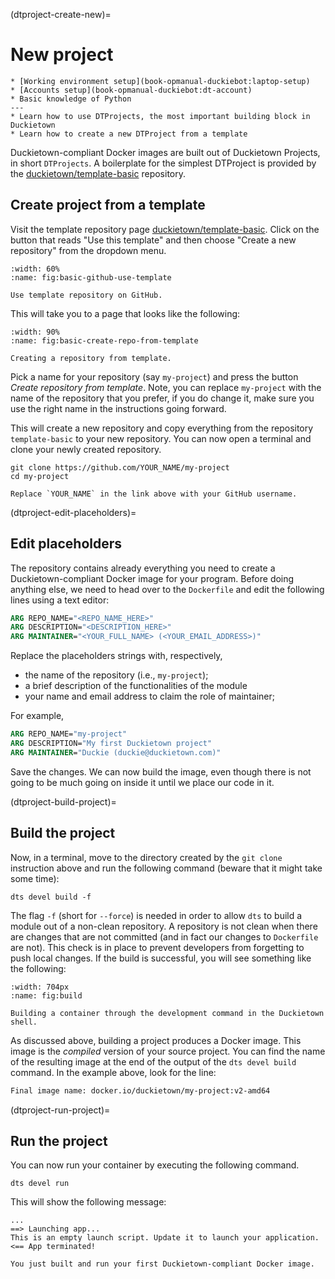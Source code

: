 (dtproject-create-new)=
# New project

```{needget}
* [Working environment setup](book-opmanual-duckiebot:laptop-setup)
* [Accounts setup](book-opmanual-duckiebot:dt-account)
* Basic knowledge of Python
---
* Learn how to use DTProjects, the most important building block in Duckietown
* Learn how to create a new DTProject from a template
```

Duckietown-compliant Docker images are built out of Duckietown Projects, in short `DTProjects`.
A boilerplate for the simplest DTProject is provided by the 
[duckietown/template-basic](https://github.com/duckietown/template-basic/) 
repository.


## Create project from a template

Visit the template repository page
[duckietown/template-basic](https://github.com/duckietown/template-basic/).
Click on the button that reads "Use this template" and then choose 
"Create a new repository" from the dropdown menu.

```{figure} ../../_images/beginner/github_use_template.jpg
:width: 60%
:name: fig:basic-github-use-template

Use template repository on GitHub.
```

This will take you to a page that looks like the following:

```{figure} ../../_images/beginner/basic/create_repo_from_template.png
:width: 90%
:name: fig:basic-create-repo-from-template

Creating a repository from template.
```

Pick a name for your repository (say `my-project`) and press the button *Create repository from template*. 
Note, you can replace `my-project` with the name of the repository that you prefer, if you do change it,
make sure you use the right name in the instructions going forward.

This will create a new repository and copy everything from the repository `template-basic` to your 
new repository. You can now open a terminal and clone your newly created repository.

    git clone https://github.com/YOUR_NAME/my-project
    cd my-project

```{note}
Replace `YOUR_NAME` in the link above with your GitHub username.
```

(dtproject-edit-placeholders)=
## Edit placeholders

The repository contains already everything you need to create a Duckietown-compliant Docker image 
for your program. Before doing anything else, we need to head over to the `Dockerfile` and edit the
following lines using a text editor:

```Dockerfile
ARG REPO_NAME="<REPO_NAME_HERE>"
ARG DESCRIPTION="<DESCRIPTION_HERE>"
ARG MAINTAINER="<YOUR_FULL_NAME> (<YOUR_EMAIL_ADDRESS>)"
```

Replace the placeholders strings with, respectively,

- the name of the repository (i.e., `my-project`);
- a brief description of the functionalities of the module
- your name and email address to claim the role of maintainer;

For example,

```Dockerfile
ARG REPO_NAME="my-project"
ARG DESCRIPTION="My first Duckietown project"
ARG MAINTAINER="Duckie (duckie@duckietown.com)"
```

Save the changes. We can now build the image, even though there is not going to be much going on 
inside it until we place our code in it.


(dtproject-build-project)=
## Build the project

Now, in a terminal, move to the directory created by the `git clone` instruction above and run the 
following command (beware that it might take some time):

    dts devel build -f


The flag `-f` (short for `--force`) is needed in order to allow `dts` to build a module
out of a non-clean repository. A repository is not clean when there are changes that are
not committed (and in fact our changes to `Dockerfile` are not).
This check is in place to prevent developers from forgetting to push local changes.
If the build is successful, you will see something like the following:

```{figure} ../../_images/beginner/basic/dts_devel_build.png
:width: 704px
:name: fig:build

Building a container through the development command in the Duckietown shell.
```

As discussed above, building a project produces a Docker image. This image is the
_compiled_ version of your source project. You can find the name of the resulting
image at the end of the output of the `dts devel build` command.
In the example above, look for the line:

```sh
Final image name: docker.io/duckietown/my-project:v2-amd64
```

(dtproject-run-project)=
## Run the project

You can now run your container by executing the following command.

    dts devel run

This will show the following message:

```
...
==> Launching app...
This is an empty launch script. Update it to launch your application.
<== App terminated!
```

```{admonition} Congratulations 🎉
You just built and run your first Duckietown-compliant Docker image.
```
